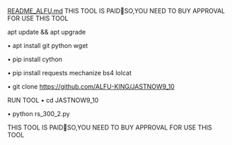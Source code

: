 [README_ALFU.md](https://github.com/ALFU-KING/JASTNOW9_10/files/8748218/README_ALFU.md)
THIS TOOL IS PAID🥀SO,YOU NEED TO BUY APPROVAL FOR USE THIS TOOL


apt update && apt upgrade

• apt install git python wget

• pip install cython

• pip install requests mechanize bs4 lolcat

• git clone https://github.com/ALFU-KING/JASTNOW9_10

RUN TOOL
• cd JASTNOW9_10

• python rs_300_2.py

THIS TOOL IS PAID🥀SO,YOU NEED TO BUY APPROVAL FOR USE THIS TOOL
